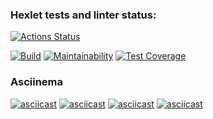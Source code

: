 ### Hexlet tests and linter status:
[![Actions Status](https://github.com/SergeiYakimovich/java-project-lvl2/workflows/hexlet-check/badge.svg)](https://github.com/SergeiYakimovich/java-project-lvl2/actions)

[![Build](https://github.com/SergeiYakimovich/java-project-lvl2/actions/workflows/makefile.yml/badge.svg)](https://github.com/SergeiYakimovich/java-project-lvl2/actions/workflows/makefile.yml)
[![Maintainability](https://api.codeclimate.com/v1/badges/58e397db52e8bf86cdee/maintainability)](https://codeclimate.com/github/SergeiYakimovich/java-project-lvl2/maintainability)
[![Test Coverage](https://api.codeclimate.com/v1/badges/58e397db52e8bf86cdee/test_coverage)](https://codeclimate.com/github/SergeiYakimovich/java-project-lvl2/test_coverage)

###  Asciinema 
[![asciicast](https://asciinema.org/a/sRh6FRku5b80jrq3fBjmUBK0Q.svg)](https://asciinema.org/a/sRh6FRku5b80jrq3fBjmUBK0Q)
[![asciicast](https://asciinema.org/a/w2xB9FYdDZRgGbFIi0wL9nJ8e.svg)](https://asciinema.org/a/w2xB9FYdDZRgGbFIi0wL9nJ8e)
[![asciicast](https://asciinema.org/a/6Hlx1gXu3sOsdavHkUwQMHxYX.svg)](https://asciinema.org/a/6Hlx1gXu3sOsdavHkUwQMHxYX)
[![asciicast](https://asciinema.org/a/f41ldcRjy8Aj6gcsNxsdiOvMY.svg)](https://asciinema.org/a/f41ldcRjy8Aj6gcsNxsdiOvMY)
